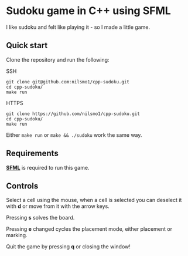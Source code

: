 # Sudoku game in C++ using SFML
I like sudoku and felt like playing it - so I made a little game.

## Quick start
Clone the repository and run the following:

SSH
```console
git clone git@github.com:nilsmo1/cpp-sudoku.git 
cd cpp-sudoku/
make run
```
HTTPS
```console
git clone https://github.com/nilsmo1/cpp-sudoku.git
cd cpp-sudoku/
make run
```
Either `make run` or `make && ./sudoku` work the same way.

## Requirements
[__SFML__](https://www.sfml-dev.org/) is required to run this game.

## Controls

Select a cell using the mouse, when a cell is selected you can deselect it with __d__ or move from it with the arrow keys.

Pressing __s__ solves the board.

Pressing __e__ changed cycles the placement mode, either placement or marking.

Quit the game by pressing __q__ or closing the window!

